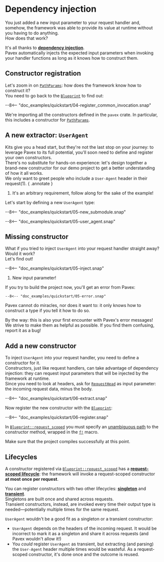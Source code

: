 # Dependency injection

You just added a new input parameter to your request handler and, somehow, the framework was able to provide its value
at runtime without you having to do anything.\
How does that work?

It's all thanks to [**dependency injection**](../../guide/dependency_injection/index.md).\
Pavex automatically injects the expected input parameters when invoking your handler functions as long as
it knows how to construct them.

## Constructor registration

Let's zoom in on [`PathParams`][PathParams]: how does the framework know how to construct it?\
You need to go back to the [`Blueprint`][Blueprint] to find out:

--8<-- "doc_examples/quickstart/04-register_common_invocation.snap"

We're importing all the constructors defined in the `pavex` crate.
In particular, this includes a constructor for [`PathParams`][PathParams].

## A new extractor: `UserAgent`

Kits give you a head start, but they're not the last stop on your journey: to leverage Pavex to
its full potential, you'll soon need to define and register your own constructors.\
There's no substitute for hands-on experience: let's design together a brand-new constructor
for our demo project to get a better understanding of how it all works.\
We only want to greet people who include a `User-Agent` header in their request(1).
{ .annotate }

1. It's an arbitrary requirement, follow along for the sake of the example!

Let's start by defining a new `UserAgent` type:

--8<-- "doc_examples/quickstart/05-new_submodule.snap"

--8<-- "doc_examples/quickstart/05-user_agent.snap"

## Missing constructor

What if you tried to inject `UserAgent` into your request handler straight away? Would it work?\
Let's find out!

--8<-- "doc_examples/quickstart/05-inject.snap"

1. New input parameter!

If you try to build the project now, you'll get an error from Pavex:

```ansi-color
--8<-- "doc_examples/quickstart/05-error.snap"
```

Pavex cannot do miracles, nor does it want to: it only knows how to construct a type if you tell it how to do so.

By the way: this is also your first encounter with Pavex's error messages!\
We strive to make them as helpful as possible. If you find them confusing, report it as a bug!

## Add a new constructor

To inject `UserAgent` into your request handler, you need to define a constructor for it.\
Constructors, just like request handlers, can take advantage of dependency injection: they can request input parameters
that will be injected by the framework at runtime.\
Since you need to look at headers, ask for [`RequestHead`][RequestHead] as input parameter: the incoming request data,
minus the body.

--8<-- "doc_examples/quickstart/06-extract.snap"

Now register the new constructor with the [`Blueprint`][Blueprint]:

--8<-- "doc_examples/quickstart/06-register.snap"

In [`Blueprint::request_scoped`][Blueprint::request_scoped] you must specify
an [unambiguous path](../../guide/dependency_injection/cookbook.md) to the constructor method,
wrapped in the [`f!`][f!] macro.

Make sure that the project compiles successfully at this point.

## Lifecycles

A constructor registered via [`Blueprint::request_scoped`][Blueprint::request_scoped] has
a **[request-scoped lifecycle][lifecycle]**: the framework
will invoke a request-scoped constructor **at most once per request**.

You can register constructors with two other lifecycles: **[singleton][lifecycle]**
and **[transient][lifecycle]**.\
Singletons are built once and shared across requests.\
Transient constructors, instead, are invoked every time their output type is needed—potentially
multiple times for the same request.

`UserAgent` wouldn't be a good fit as a singleton or a transient constructor:

- `UserAgent` depends on the headers of the incoming request.
  It would be incorrect to mark it as a singleton and share it across requests
  (and Pavex wouldn't allow it!)
- You _could_ register `UserAgent` as transient, but extracting (and parsing) the `User-Agent` header
  multiple times would be wasteful.
  As a request-scoped constructor, it's done once and the outcome is reused.

[Blueprint]: /api_reference/pavex/blueprint/struct.Blueprint.html
[Blueprint::request_scoped]: /api_reference/pavex/blueprint/struct.Blueprint.html#method.request_scoped
[f!]: /api_reference/pavex/macro.f!.html
[PathParams]: /api_reference/pavex/request/path/struct.PathParams.html
[ApiKit]: /api_reference/pavex/kit/struct.ApiKit.html
[lifecycle]: ../../guide/dependency_injection/constructors.md#lifecycles
[RequestHead]: /api_reference/pavex/request/struct.RequestHead.html
